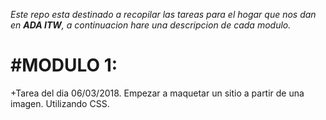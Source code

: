 *Este repo esta destinado a recopilar las tareas para el hogar que nos dan en __ADA ITW__, a continuacion hare una descripcion de cada modulo.*


#__MODULO 1:__
=============

+Tarea del dia 06/03/2018.
Empezar a maquetar un sitio a partir de una imagen. Utilizando CSS.